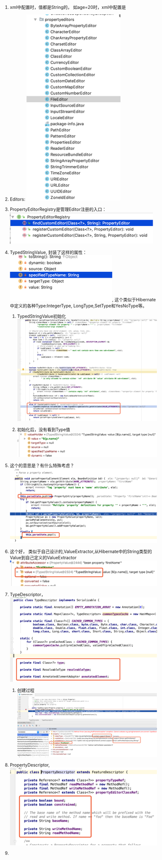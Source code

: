 1. xml中配置时，值都是String的， 如age=20时，xml中配置是
2. Editors: ![](/assets/editors.png)
3. PropertyEditorRegistry是管理Editor注册的入口：![](/assets/editorResitry.png)
4. TypedStringValue, 封装了这样的属性：![](/assets/typedStringValue.png), 这个类似于Hibernate中定义的各种Type:IntegerType, LongType,SetType和YesNoType等。  
   1. TypedStringValue初始化![](/assets/TypedStringValueInit.png)

   1. 初始化后，没有看到Type值![](/assets/initlizedTypedStringValue.png)

5. 这个的意思是？有什么特殊考虑？![](/assets/parseStatePushPop.png)

6. 这个好， 类似于自己设计的,ValueExtractor,从Hibernate中的String类型的Value到自己定义的ValueExtractor![](/assets/TypedStringValueInPropertyValue.png)
7. TypeDescriptor， ![](/assets/TypeDescriptor.png)
   1. 创建过程![](/assets/firstNameTypeDescriptor.png)
8. PropertyDescriptor, ![](/assets/PropertyDescriptor.png)
9. 



